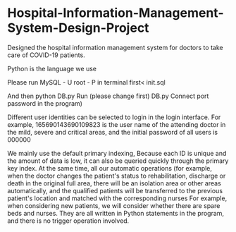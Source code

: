 # Hospital-Information-Management-System-Design-Project
Designed the hospital information management system for doctors to take care of COVID-19 patients.

Python is the language we use

Please run MySQL - U root - P in terminal first< init.sql

And then python DB.py Run (please change first) DB.py Connect port password in the program)

Different user identities can be selected to login in the login interface. For example, 165690143690109823 is the user name of the attending doctor in the mild, severe and critical areas, and the initial password of all users is 000000

We mainly use the default primary indexing, Because each ID is unique and the amount of data is low, it can also be queried quickly through the primary key index. At the same time, all our automatic operations (for example, when the doctor changes the patient's status to rehabilitation, discharge or death in the original full area, there will be an isolation area or other areas automatically, and the qualified patients will be transferred to the previous patient's location and matched with the corresponding nurses For example, when considering new patients, we will consider whether there are spare beds and nurses. They are all written in Python statements in the program, and there is no trigger operation involved.

